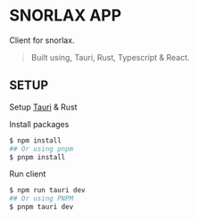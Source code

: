 # SNORLAX APP

Client for snorlax.

> Built using, Tauri, Rust, Typescript & React.

## SETUP

Setup [Tauri](https://tauri.app/v1/guides/getting-started/prerequisites) & Rust

Install packages

```bash
$ npm install
## Or using pnpm
$ pnpm install
```

Run client

```bash
$ npm run tauri dev
## Or using PNPM
$ pnpm tauri dev
```
